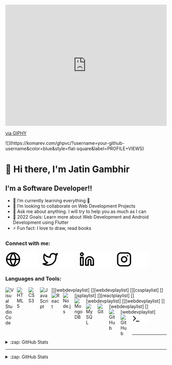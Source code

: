 <p align="center">
<div style="width:100%;height:0;padding-bottom:75%;position:relative;"><iframe src="https://giphy.com/embed/qgQUggAC3Pfv687qPC" width="100%" height="100%" style="position:absolute" frameBorder="0" class="giphy-embed" allowFullScreen></iframe></div><p><a href="https://giphy.com/gifs/dommespace-domme-space-programador-qgQUggAC3Pfv687qPC">via GIPHY</a></p>  
</p>
![](https://komarev.com/ghpvc/?username=your-github-username&color=blue&style=flat-square&label=PROFILE+VIEWS)

# 👋 Hi there, I'm Jatin Gambhir 

## I'm a Software Developer!!

- 🌱 I’m currently learning everything 🤣
- 👯 I’m looking to collaborate on Web Development Projects
- 💬 Ask me about anything. I will try to help you as much as I can
- 🥅 2022 Goals: Learn more about Web Development and Android Development using Flutter
- ⚡ Fun fact: I love to draw, read books

### Connect with me:

[![website](./img/globe-light.svg)](https://jating73.github.io/Portfolio-Website/Index.html)
[![website](./img/globe-dark.svg)](https://jating73.github.io/Portfolio-Website/Index.html)
&nbsp;&nbsp;
[![website](./img/twitter-light.svg)](https://twitter.com/JatinGambhir7)
[![website](./img/twitter-dark.svg)](https://twitter.com/JatinGambhir7)
&nbsp;&nbsp;
[![website](./img/linkedin-light.svg)](https://www.linkedin.com/in/jatin-gambhir-990193175/)
[![website](./img/linkedin-dark.svg)](https://www.linkedin.com/in/jatin-gambhir-990193175/)
&nbsp;&nbsp;
[![website](./img/instagram-light.svg)](https://www.instagram.com/jating73/)
[![website](./img/instagram-dark.svg)](https://www.instagram.com/jating73/)

### Languages and Tools:

[<img align="left" alt="Visual Studio Code" width="26px" src="https://cdn.jsdelivr.net/gh/devicons/devicon/icons/vscode/vscode-original.svg" style="padding-right:10px;" />][webdevplaylist]
[<img align="left" alt="HTML5" width="26px" src="https://cdn.jsdelivr.net/gh/devicons/devicon/icons/html5/html5-original.svg" style="padding-right:10px;" />][webdevplaylist]
[<img align="left" alt="CSS3" width="26px" src="https://cdn.jsdelivr.net/gh/devicons/devicon/icons/css3/css3-original.svg" style="padding-right:10px;" />][cssplaylist]
[<img align="left" alt="JavaScript" width="26px" src="https://cdn.jsdelivr.net/gh/devicons/devicon/icons/javascript/javascript-original.svg" style="padding-right:10px;" />][jsplaylist]
[<img align="left" alt="React" width="26px" src="https://cdn.jsdelivr.net/gh/devicons/devicon/icons/react/react-original.svg" style="padding-right:10px;" />][reactplaylist]
[<img align="left" alt="Node.js" width="26px" src="https://cdn.jsdelivr.net/gh/devicons/devicon/icons/nodejs/nodejs-original.svg" style="padding-right:10px;" />][webdevplaylist]
[<img align="left" alt="MongoDB" width="26px" src="https://cdn.jsdelivr.net/gh/devicons/devicon/icons/mongodb/mongodb-original.svg" style="padding-right:10px;" />][webdevplaylist]
[<img align="left" alt="MySQL" width="26px" src="https://cdn.jsdelivr.net/gh/devicons/devicon/icons/mysql/mysql-original.svg" style="padding-right:10px;" />][webdevplaylist]
[<img align="left" alt="Git" width="26px" src="https://cdn.jsdelivr.net/gh/devicons/devicon/icons/git/git-original.svg" style="padding-right:10px;" />][webdevplaylist]
[<img align="left" alt="GitHub" width="26px" src="https://user-images.githubusercontent.com/3369400/139447912-e0f43f33-6d9f-45f8-be46-2df5bbc91289.png" style="padding-right:10px;" />](https://www.youtube.com/playlist?list=PLkwxH9e_vrAJ0WbEsFA9W3I1W-g_BTsbt#gh-dark-mode-only)
[<img align="left" alt="GitHub" width="26px" src="https://user-images.githubusercontent.com/3369400/139448065-39a229ba-4b06-434b-bc67-616e2ed80c8f.png" style="padding-right:10px;" />](https://www.youtube.com/playlist?list=PLkwxH9e_vrAJ0WbEsFA9W3I1W-g_BTsbt#gh-light-mode-only)
[<img align="left" alt="Terminal" width="26px" src="./img/terminal-light.svg" />](https://www.youtube.com/playlist?list=PLkwxH9e_vrAJ0WbEsFA9W3I1W-g_BTsbt#gh-light-mode-only)
[<img align="left" alt="Terminal" width="26px" src="./img/terminal-dark.svg" />](https://www.youtube.com/playlist?list=PLkwxH9e_vrAJ0WbEsFA9W3I1W-g_BTsbt#gh-dark-mode-only)

<br />
<br />

---

<details>
  <summary>:zap: GitHub Stats</summary>

  <img align="left" alt="Jatin Gambhir GitHub Stats" src="https://github-readme-stats.vercel.app/api?username=Jating73&show_icons=true&hide_border=false&title_color=ff652f&icon_color=FFE400&bg_color=09131B&text_color=ffffff&border_color=0c1a25" />

</details>

---

<details>
  <summary>:zap: GitHub Stats</summary>

  <img align="left" alt="Jatin Gambhir GitHub Stats" src="https://github-readme-stats.vercel.app/api/top-langs/?username=Jating733&show_icons=true&theme=radical" />

</details>
